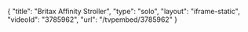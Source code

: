 {
    "title": "Britax Affinity Stroller",
    "type": "solo",
    "layout": "iframe-static",
    "videoId": "3785962",
    "url": "\/tvpembed\/3785962"
}